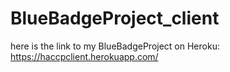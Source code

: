 # BlueBadgeProject_client

here is the link to my BlueBadgeProject on Heroku:   https://haccpclient.herokuapp.com/
